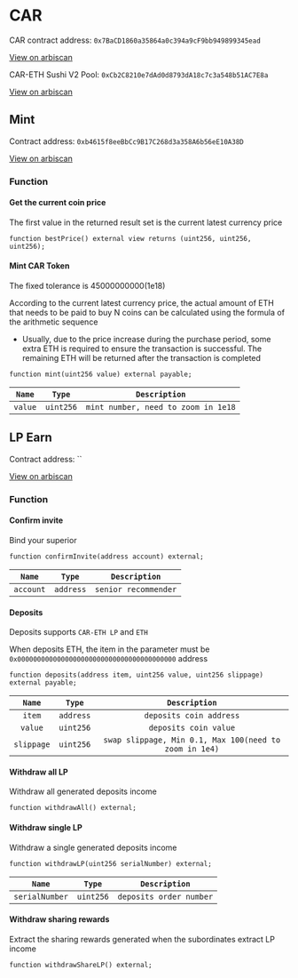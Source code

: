 # CAR
CAR contract address: `0x7BaCD1860a35864a0c394a9cF9bb949899345ead`

[View on arbiscan](https://arbiscan.io/address/0x7BaCD1860a35864a0c394a9cF9bb949899345ead)

CAR-ETH Sushi V2 Pool: `0xCb2C8210e7dAd0d8793dA18c7c3a548b51AC7E8a`

[View on arbiscan](https://arbiscan.io/address/0xCb2C8210e7dAd0d8793dA18c7c3a548b51AC7E8a)

## Mint
Contract address: `0xb4615f8eeBbCc9B17C268d3a358A6b56eE10A38D`

[View on arbiscan](https://arbiscan.io/address/0xb4615f8eeBbCc9B17C268d3a358A6b56eE10A38D)

### Function
#### Get the current coin price

The first value in the returned result set is the current latest currency price

```solidity
function bestPrice() external view returns (uint256, uint256, uint256);
```

#### Mint CAR Token

The fixed tolerance is 45000000000(1e18)

According to the current latest currency price, the actual amount of ETH that needs to be paid to buy N coins can be calculated using the formula of the arithmetic sequence
  - Usually, due to the price increase during the purchase period, some extra ETH is required to ensure the transaction is successful. The remaining ETH will be returned after the transaction is completed

```solidity
function mint(uint256 value) external payable;
```

| `Name`  |  `Type`   |            `Description`            |
| :-----: | :-------: | :---------------------------------: |
| `value` | `uint256` | `mint number, need to zoom in 1e18` |

## LP Earn
Contract address: ``

[View on arbiscan](https://arbiscan.io/)

### Function
#### Confirm invite
Bind your superior

```solidity
function confirmInvite(address account) external;
```

|  `Name`   |  `Type`   |    `Description`     |
| :-------: | :-------: | :------------------: |
| `account` | `address` | `senior recommender` |

#### Deposits

Deposits supports `CAR-ETH LP` and `ETH`

When deposits ETH, the item in the parameter must be `0x0000000000000000000000000000000000000000` address

```solidity
function deposits(address item, uint256 value, uint256 slippage) external payable;
```

|   `Name`   |  `Type`   |                     `Description`                      |
| :--------: | :-------: | :----------------------------------------------------: |
|   `item`   | `address` |                `deposits coin address`                 |
|  `value`   | `uint256` |                 `deposits coin value`                  |
| `slippage` | `uint256` | `swap slippage, Min 0.1, Max 100(need to zoom in 1e4)` |

#### Withdraw all LP

Withdraw all generated deposits income

```solidity
function withdrawAll() external;
```

#### Withdraw single LP

Withdraw a single generated deposits income

```solidity
function withdrawLP(uint256 serialNumber) external;
```

|     `Name`     |  `Type`   |      `Description`      |
| :------------: | :-------: | :---------------------: |
| `serialNumber` | `uint256` | `deposits order number` |

#### Withdraw sharing rewards

Extract the sharing rewards generated when the subordinates extract LP income

```solidity
function withdrawShareLP() external;
```

